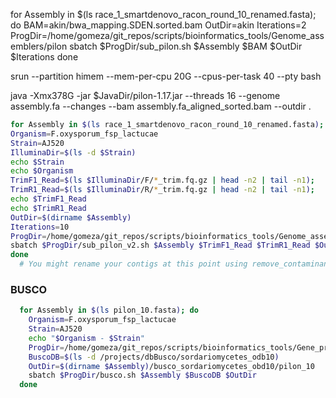 for Assembly in $(ls race_1_smartdenovo_racon_round_10_renamed.fasta); do
BAM=akin/bwa_mapping.SDEN.sorted.bam
OutDir=akin
Iterations=2
ProgDir=/home/gomeza/git_repos/scripts/bioinformatics_tools/Genome_assemblers/pilon
sbatch $ProgDir/sub_pilon.sh $Assembly $BAM $OutDir $Iterations
done

srun --partition himem --mem-per-cpu 20G --cpus-per-task 40 --pty bash


java -Xmx378G -jar $JavaDir/pilon-1.17.jar --threads 16 --genome assembly.fa --changes --bam assembly.fa_aligned_sorted.bam --outdir .

```bash
for Assembly in $(ls race_1_smartdenovo_racon_round_10_renamed.fasta); do
Organism=F.oxysporum_fsp_lactucae
Strain=AJ520
IlluminaDir=$(ls -d $Strain)
echo $Strain
echo $Organism
TrimF1_Read=$(ls $IlluminaDir/F/*_trim.fq.gz | head -n2 | tail -n1);
TrimR1_Read=$(ls $IlluminaDir/R/*_trim.fq.gz | head -n2 | tail -n1);
echo $TrimF1_Read
echo $TrimR1_Read
OutDir=$(dirname $Assembly)
Iterations=10
ProgDir=/home/gomeza/git_repos/scripts/bioinformatics_tools/Genome_assemblers/pilon 
sbatch $ProgDir/sub_pilon_v2.sh $Assembly $TrimF1_Read $TrimR1_Read $OutDir $Iterations
done
  # You might rename your contigs at this point using remove_contaminants.py
```

### BUSCO
```bash
  for Assembly in $(ls pilon_10.fasta); do
    Organism=F.oxysporum_fsp_lactucae
    Strain=AJ520
    echo "$Organism - $Strain"
    ProgDir=/home/gomeza/git_repos/scripts/bioinformatics_tools/Gene_prediction
    BuscoDB=$(ls -d /projects/dbBusco/sordariomycetes_odb10)
    OutDir=$(dirname $Assembly)/busco_sordariomycetes_obd10/pilon_10
    sbatch $ProgDir/busco.sh $Assembly $BuscoDB $OutDir
  done
```

